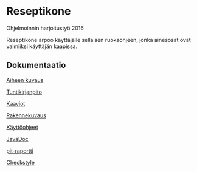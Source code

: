 # Reseptikone
Ohjelmoinnin harjoitustyö 2016

Reseptikone arpoo käyttäjälle sellaisen ruokaohjeen, jonka ainesosat ovat valmiiksi käyttäjän kaapissa.

## Dokumentaatio

[Aiheen kuvaus](dokumentointi/aiheenKuvausJaRakenne.md)

[Tuntikirjanpito](dokumentointi/tuntikirjanpito.md)

[Kaaviot](dokumentointi/Kaaviot)

[Rakennekuvaus](dokumentointi/rakennekuvaus.md)

[Käyttöohjeet](dokumentointi/kayttoohjeet.md)

[JavaDoc](dokumentointi/javadoc)

[pit-raportti](dokumentointi/pit)

[Checkstyle](dokumentointi/checkstyle.html)

